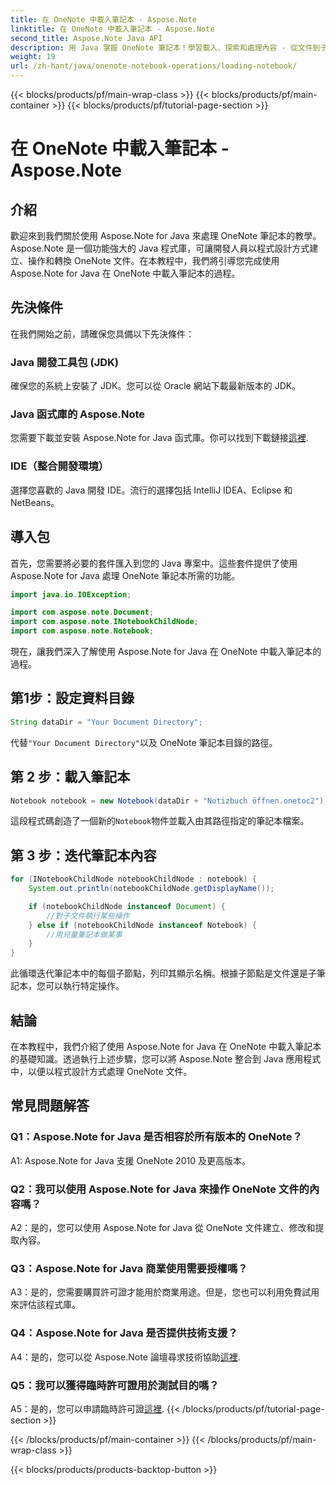 ```yaml
---
title: 在 OneNote 中載入筆記本 - Aspose.Note
linktitle: 在 OneNote 中載入筆記本 - Aspose.Note
second_title: Aspose.Note Java API
description: 用 Java 掌握 OneNote 筆記本！學習載入、探索和處理內容 - 從文件到子筆記本。包含簡單的步驟和程式碼！ #OneNote #Java #Aspose
weight: 19
url: /zh-hant/java/onenote-notebook-operations/loading-notebook/
---
```


{{< blocks/products/pf/main-wrap-class >}}
{{< blocks/products/pf/main-container >}}
{{< blocks/products/pf/tutorial-page-section >}}

# 在 OneNote 中載入筆記本 - Aspose.Note

## 介紹

歡迎來到我們關於使用 Aspose.Note for Java 來處理 OneNote 筆記本的教學。 Aspose.Note 是一個功能強大的 Java 程式庫，可讓開發人員以程式設計方式建立、操作和轉換 OneNote 文件。在本教程中，我們將引導您完成使用 Aspose.Note for Java 在 OneNote 中載入筆記本的過程。

## 先決條件

在我們開始之前，請確保您具備以下先決條件：

### Java 開發工具包 (JDK)

確保您的系統上安裝了 JDK。您可以從 Oracle 網站下載最新版本的 JDK。

### Java 函式庫的 Aspose.Note

您需要下載並安裝 Aspose.Note for Java 函式庫。你可以找到下載鏈接[這裡](https://releases.aspose.com/note/java/).

### IDE（整合開發環境）

選擇您喜歡的 Java 開發 IDE。流行的選擇包括 IntelliJ IDEA、Eclipse 和 NetBeans。

## 導入包

首先，您需要將必要的套件匯入到您的 Java 專案中。這些套件提供了使用 Aspose.Note for Java 處理 OneNote 筆記本所需的功能。

```java
import java.io.IOException;

import com.aspose.note.Document;
import com.aspose.note.INotebookChildNode;
import com.aspose.note.Notebook;
```

現在，讓我們深入了解使用 Aspose.Note for Java 在 OneNote 中載入筆記本的過程。

## 第1步：設定資料目錄

```java
String dataDir = "Your Document Directory";
```

代替`"Your Document Directory"`以及 OneNote 筆記本目錄的路徑。

## 第 2 步：載入筆記本

```java
Notebook notebook = new Notebook(dataDir + "Notizbuch öffnen.onetoc2");
```

這段程式碼創造了一個新的`Notebook`物件並載入由其路徑指定的筆記本檔案。

## 第 3 步：迭代筆記本內容

```java
for (INotebookChildNode notebookChildNode : notebook) {
    System.out.println(notebookChildNode.getDisplayName());

    if (notebookChildNode instanceof Document) {
        //對子文件執行某些操作
    } else if (notebookChildNode instanceof Notebook) {
        //用兒童筆記本做某事
    }
}
```

此循環迭代筆記本中的每個子節點，列印其顯示名稱。根據子節點是文件還是子筆記本，您可以執行特定操作。

## 結論

在本教程中，我們介紹了使用 Aspose.Note for Java 在 OneNote 中載入筆記本的基礎知識。透過執行上述步驟，您可以將 Aspose.Note 整合到 Java 應用程式中，以便以程式設計方式處理 OneNote 文件。

## 常見問題解答

### Q1：Aspose.Note for Java 是否相容於所有版本的 OneNote？

A1: Aspose.Note for Java 支援 OneNote 2010 及更高版本。

### Q2：我可以使用 Aspose.Note for Java 來操作 OneNote 文件的內容嗎？

A2：是的，您可以使用 Aspose.Note for Java 從 OneNote 文件建立、修改和提取內容。

### Q3：Aspose.Note for Java 商業使用需要授權嗎？

A3：是的，您需要購買許可證才能用於商業用途。但是，您也可以利用免費試用來評估該程式庫。

### Q4：Aspose.Note for Java 是否提供技術支援？

 A4：是的，您可以從 Aspose.Note 論壇尋求技術協助[這裡](https://forum.aspose.com/c/note/28).

### Q5：我可以獲得臨時許可證用於測試目的嗎？

 A5：是的，您可以申請臨時許可證[這裡](https://purchase.aspose.com/temporary-license/).
{{< /blocks/products/pf/tutorial-page-section >}}

{{< /blocks/products/pf/main-container >}}
{{< /blocks/products/pf/main-wrap-class >}}

{{< blocks/products/products-backtop-button >}}
